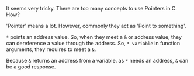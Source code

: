It seems very tricky.
There are too many concepts to use Pointers in C.
How?

'Pointer' means a lot.
However, commonly they act as 'Point to something'.

`*` points an address value.
So, when they meet a `&` or address value, they can dereference a value through the address.
So, `* variable` in function arguments, they requires to meet a `&`.

Because `&` returns an address from a variable.
as `*` needs an address, `&` can be a good response.

